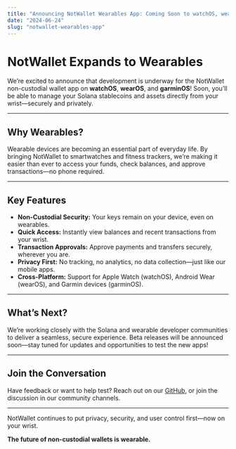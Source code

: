 ```yaml
---
title: "Announcing NotWallet Wearables App: Coming Soon to watchOS, wearOS, and garminOS"
date: "2024-06-24"
slug: "notwallet-wearables-app"
---
```


# NotWallet Expands to Wearables

We’re excited to announce that development is underway for the NotWallet non-custodial wallet app on **watchOS**, **wearOS**, and **garminOS**! Soon, you’ll be able to manage your Solana stablecoins and assets directly from your wrist—securely and privately.

---

## Why Wearables?

Wearable devices are becoming an essential part of everyday life. By bringing NotWallet to smartwatches and fitness trackers, we’re making it easier than ever to access your funds, check balances, and approve transactions—no phone required.

---

## Key Features

- **Non-Custodial Security:** Your keys remain on your device, even on wearables.
- **Quick Access:** Instantly view balances and recent transactions from your wrist.
- **Transaction Approvals:** Approve payments and transfers securely, wherever you are.
- **Privacy First:** No tracking, no analytics, no data collection—just like our mobile apps.
- **Cross-Platform:** Support for Apple Watch (watchOS), Android Wear (wearOS), and Garmin devices (garminOS).

---

## What’s Next?

We’re working closely with the Solana and wearable developer communities to deliver a seamless, secure experience. Beta releases will be announced soon—stay tuned for updates and opportunities to test the new apps!

---

## Join the Conversation

Have feedback or want to help test? Reach out on our [GitHub](https://github.com/TheStableFoundation/not), or join the discussion in our community channels.

---

NotWallet continues to put privacy, security, and user control first—now on your wrist.

**The future of non-custodial wallets is wearable.**